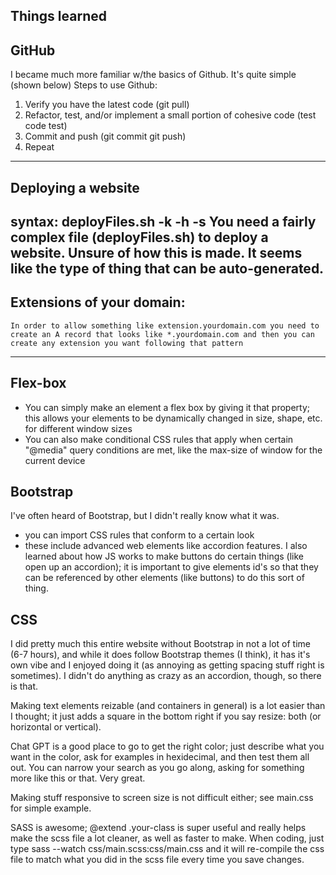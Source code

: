 Things learned
---------------------------------------


GitHub
---------------------------------------
I became much more familiar w/the basics of Github. It's quite simple (shown below)
Steps to use Github:
1) Verify you have the latest code (git pull)
2) Refactor, test, and/or implement a small portion of cohesive code (test code test)
3) Commit and push (git commit git push)
4) Repeat

---------------------------------------
Deploying a website
---------------------------------------
syntax: deployFiles.sh -k <pem key file> -h <hostname> -s <service>
You need a fairly complex file (deployFiles.sh) to deploy a website. Unsure of how this is made. It seems like the type of thing that can be auto-generated.
---------------------------------------

Extensions of your domain:
---------------------------------------
    In order to allow something like extension.yourdomain.com you need to create an A record that looks like *.yourdomain.com and then you can create any extension you want following that pattern

---------------------------------------


Flex-box
---------------------------------------
- You can simply make an element a flex box by giving it that property; this allows your elements to be dynamically changed in size, shape, etc. for different window sizes
- You can also make conditional CSS rules that apply when certain "@media" query conditions are met, like the max-size of window for the current device

Bootstrap
---------------------------------------
I've often heard of Bootstrap, but I didn't really know what it was.
- you can import CSS rules that conform to a certain look
- these include advanced web elements like accordion features. I also learned about how JS works to make buttons do certain things (like open up an accordion); it is important to give elements id's so that they can be referenced by other elements (like buttons) to do this sort of thing.

CSS
---------------------------------------
I did pretty much this entire website without Bootstrap in not a lot of time (6-7 hours), and while it does follow Bootstrap themes (I think), it has it's own vibe and I enjoyed doing it (as annoying as getting spacing stuff right is sometimes). I didn't do anything as crazy as an accordion, though, so there is that.

Making text elements reizable (and containers in general) is a lot easier than I thought; it just adds a square in the bottom right if you say resize: both (or horizontal or vertical).

Chat GPT is a good place to go to get the right color; just describe what you want in the color, ask for examples in hexidecimal, and then test them all out. You can narrow your search as you go along, asking for something more like this or that. Very great.

Making stuff responsive to screen size is not difficult either; see main.css for simple example.

SASS is awesome; @extend .your-class is super useful and really helps make the scss file a lot cleaner, as well as faster to make. When coding, just type sass --watch css/main.scss:css/main.css and it will re-compile the css file to match what you did in the scss file every time you save changes.
